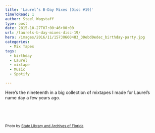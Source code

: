 ```yaml
---
title: 'Laurel’s B-Day Mixes [Disc #19]'
timeToRead: 1 
author: Steel Wagstaff
type: post
date: 2015-10-27T07:00:46+00:00
url: /laurels-b-day-mixes-disc-19/
hero: /images/2016/11/15730660483_30ebd0edec_birthday-party.jpg
categories:
  - Mix Tapes
tags:
  - birthday
  - Laurel
  - mixtape
  - Music
  - Spotify

---
```

Here&#8217;s the nineteenth in a big collection of mixtapes I made for Laurel&#8217;s name day a few years ago.



&nbsp;

&nbsp;

<small>Photo by <a href="http://www.flickr.com/photos/31846825@N04/15730660483" target="_blank">State Library and Archives of Florida</a> </small>